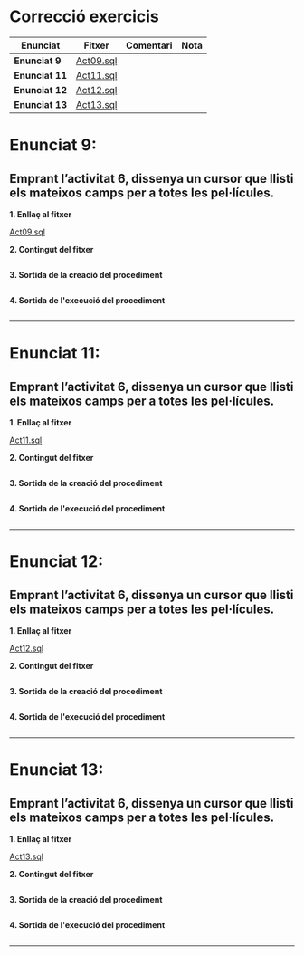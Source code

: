 # Correcció exercicis

|Enunciat|Fitxer|Comentari|Nota|
|--------|------|---------|----|
|**Enunciat 9**| [Act09.sql](https://github.com/paurigine/exercicis_mp02_uf03/blob/main/git/m2_uf3/RieraPau_Act_03_ProcEmm_MySQL/RieraPau_Act_03_ProcEmm_MySQL_Apartat_009.sql) | | |
|**Enunciat 11**| [Act11.sql]() | | |
|**Enunciat 12**| [Act12.sql]() | | |
|**Enunciat 13**| [Act13.sql]() | | |

# **Enunciat 9**:

## Emprant l’**activitat 6**, dissenya un cursor que llisti els mateixos camps per a totes les pel·lícules.

**1. Enllaç al fitxer**

[Act09.sql](https://github.com/paurigine/exercicis_mp02_uf03/blob/main/git/m2_uf3/RieraPau_Act_03_ProcEmm_MySQL/RieraPau_Act_03_ProcEmm_MySQL_Apartat_009.sql)

**2. Contingut del fitxer**

```sql

```

**3. Sortida de la creació del procediment**

```sql

```

**4. Sortida de l'execució del procediment**

```sql

```

---

# **Enunciat 11**:

## Emprant l’**activitat 6**, dissenya un cursor que llisti els mateixos camps per a totes les pel·lícules.

**1. Enllaç al fitxer**

[Act11.sql]()

**2. Contingut del fitxer**

```sql

```

**3. Sortida de la creació del procediment**

```sql

```

**4. Sortida de l'execució del procediment**

```sql

```

---

# **Enunciat 12**:

## Emprant l’**activitat 6**, dissenya un cursor que llisti els mateixos camps per a totes les pel·lícules.

**1. Enllaç al fitxer**

[Act12.sql]()

**2. Contingut del fitxer**

```sql

```

**3. Sortida de la creació del procediment**

```sql

```

**4. Sortida de l'execució del procediment**

```sql

```

---

# **Enunciat 13**:

## Emprant l’**activitat 6**, dissenya un cursor que llisti els mateixos camps per a totes les pel·lícules.

**1. Enllaç al fitxer**

[Act13.sql]()

**2. Contingut del fitxer**

```sql

```

**3. Sortida de la creació del procediment**

```sql

```

**4. Sortida de l'execució del procediment**

```sql

```

---
